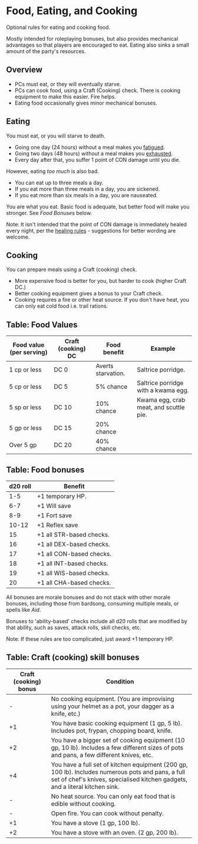 # Food, Eating, and Cooking

Optional rules for eating and cooking food.

Mostly intended for roleplaying bonuses, but also provides mechanical advantages so that players are encouraged to eat. Eating also sinks a small amount of the party's resources.

## Overview

* PCs must eat, or they will eventually starve.
* PCs can cook food, using a Craft (Cooking) check. There is cooking equipment to make this easier. Fire helps.
* Eating food occasionally gives minor mechanical bonuses.


## Eating

You must eat, or you will starve to death.

* Going one day (24 hours) without a meal makes you [fatigued](http://www.d20srd.org/srd/conditionSummary.htm#fatigued).
* Going two days (48 hours) without a meal makes you [exhausted](http://www.d20srd.org/srd/conditionSummary.htm#exhausted).
* Every day after that, you suffer 1 point of CON damage until you die.

However, eating *too much* is also bad.

* You can eat up to three meals a day.
* If you eat more than three meals in a day, you are sickened.
* If you eat more than six meals in a day, you are nauseated. 

You are what you eat. Basic food is adequate, but better food will make you stronger. See *Food Bonuses* below.

Note: It isn't intended that the point of CON damage is immediately healed every night, per the [healing rules](http://www.d20srd.org/srd/combat/injuryandDeath.htm#healing) - suggestions for better wording are welcome.

## Cooking

You can prepare meals using a Craft (cooking) check.

* More expensive food is better for you, but harder to cook (higher Craft DC.)
* Better cooking equipment gives a bonus to your Craft check.
* Cooking requires a fire or other heat source. If you don't have heat, you can only eat cold food i.e. trail rations.

## Table: Food Values

| Food value (per serving) | Craft (cooking) DC | Food benefit | Example |
| --- | --- | --- | --- |
| 1 cp or less | DC 0 | Averts starvation. | Saltrice porridge. |
| 5 cp or less | DC 5 | 5% chance | Saltrice porridge with a kwama egg. |
| 5 sp or less | DC 10 | 10% chance | Kwama egg, crab meat, and scuttle pie. |
| 5 gp or less | DC 15 | 20% chance |
| Over 5 gp | DC 20 | 40% chance |

## Table: Food bonuses

| d20 roll | Benefit |
| - | - |
| 1-5 | +1 temporary HP. |
| 6-7 | +1 Will save |
| 8-9 | +1 Fort save |
| 10-12 | +1 Reflex save |
| 15 | +1 all STR-based checks. |
| 16 | +1 all DEX-based checks. |
| 17 | +1 all CON-based checks. |
| 18 | +1 all INT-based checks. |
| 19 | +1 all WIS-based checks. |
| 20 | +1 all CHA-based checks. |

All bonuses are morale bonuses and do not stack with other morale bonuses, including those from bardsong, consuming multiple meals, or spells like *Aid*.

Bonuses to 'ability-based' checks include all d20 rolls that are modified by that ability, such as saves, attack rolls, skill checks, etc. 

Note: If these rules are too complicated, just award +1 temporary HP.


## Table: Craft (cooking) skill bonuses

| Craft (cooking) bonus | Condition |
|-------------|-----------|
| - | No cooking equipment. (You are improvising using your helmet as a pot, your dagger as a knife, etc.) |
| +1 | You have basic cooking equipment (1 gp, 5 lb). Includes pot, frypan, chopping board, knife. |
| +2 | You have a bigger set of cooking equipment (10 gp, 10 lb). Includes a few different sizes of pots and pans, a few different knives, etc. |
| +4 | You have a full set of kitchen equipment (200 gp, 100 lb). Includes numerous pots and pans, a full set of chef's knives, specialised kitchen gadgets, and a literal kitchen sink.
| - | No heat source. You can only eat food that is edible without cooking.
| - | Open fire. You can cook without penalty.
| +1 | You have a stove (1 gp, 100 lb).
| +2 | You have a stove with an oven. (2 gp, 200 lb).